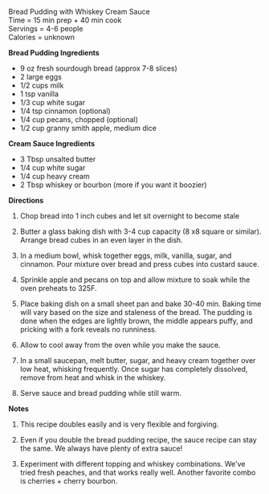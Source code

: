 Bread Pudding with Whiskey Cream Sauce \
Time = 15 min prep + 40 min cook \
Servings = 4-6 people \
Calories = unknown 

**Bread Pudding Ingredients**

-  9 oz fresh sourdough bread (approx 7-8 slices)
-  2 large eggs
-  1/2 cups milk
-  1 tsp vanilla
-  1/3 cup white sugar
-  1/4 tsp cinnamon (optional)
-  1/4 cup pecans, chopped (optional)
-  1/2 cup granny smith apple, medium dice

**Cream Sauce Ingredients**
-  3 Tbsp unsalted butter
-  1/4 cup white sugar
-  1/4 cup heavy cream
-  2 Tbsp whiskey or bourbon (more if you want it boozier)


**Directions**

1.  Chop bread into 1 inch cubes and let sit overnight to become stale

2.  Butter a glass baking dish with 3-4 cup capacity (8 x8 square or similar). Arrange bread cubes in an even layer in the dish. 

3.  In a medium bowl, whisk together eggs, milk, vanilla, sugar, and cinnamon. Pour mixture over bread and press cubes into custard sauce. 

4.  Sprinkle apple and pecans on top and allow mixture to soak while the oven preheats to 325F. 

5.  Place baking dish on a small sheet pan and bake 30-40 min. Baking time will vary based on the size and staleness of the bread. The pudding is done when the edges are lightly brown, the middle appears puffy, and pricking with a fork reveals no runniness. 

6.  Allow to cool away from the oven while you make the sauce. 

7.  In a small saucepan, melt butter, sugar, and heavy cream together over low heat, whisking frequently. Once sugar has completely dissolved, remove from heat and whisk in the whiskey. 

8. Serve sauce and bread pudding while still warm. 


**Notes**
1. This recipe doubles easily and is very flexible and forgiving. 

2. Even if you double the bread pudding recipe, the sauce recipe can stay the same. We always have plenty of extra sauce! 

3. Experiment with different topping and whiskey combinations. We've tried fresh peaches, and that works really well. Another favorite combo is cherries + cherry bourbon. 